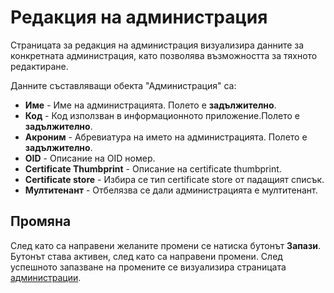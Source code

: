 # Редакция на администрация
Страницата за редакция на администрация визуализира данните за конкретната администрация, като позволява възможността за тяхното редактиране.

Данните съставляващи обекта "Администрация" са:
* **Име** - Име на администрацията. Полето е **задължително**.
* **Код** - Код използван в информационното приложение.Полето е **задължително**.
* **Акроним** - Абревиатура на името на администрацията. Полето е **задължително**.
* **OID** - Описание на OID номер. 
* **Certificate Thumbprint** - Описание на certificate thumbprint.
* **Certificate store** - Избира се тип certificate store от падащият списък.
* **Мултитенант** - Отбелязва се дали администрацията е мултитенант.

## Промяна
След като са направени желаните промени се натиска бутонът **Запази**. Бутонът става активен, след като са направени промени. След успешното запазване на промените се визуализира страницата [администрации](admin/administrations).